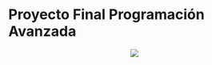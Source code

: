 # Proyecto Final Programación Avanzada

<p align=center>
<img src="https://www.upo.es/portal/impe/web/portada">
</p>
